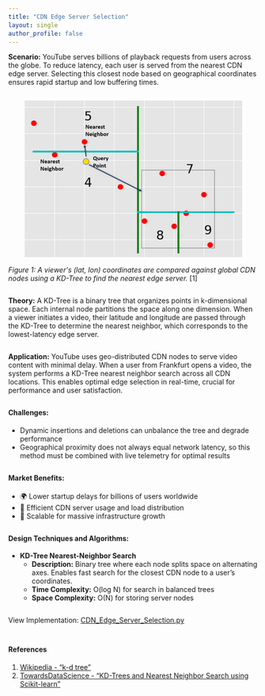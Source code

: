 ```yaml
---
title: "CDN Edge Server Selection"
layout: single
author_profile: false
---
```


<div class="justified" style="margin-bottom: 2em;">
  <strong>Scenario:</strong> YouTube serves billions of playback requests from users across the globe. To reduce latency, each user is served from the nearest CDN edge server. Selecting this closest node based on geographical coordinates ensures rapid startup and low buffering times.
</div>

<div style="text-align: center; margin-bottom: 1em;">
  <img src="/assets/images/04.png" alt="KD-Tree Edge Selection" style="max-width: 100%; height: auto;" />
</div>

<div class="justified" style="margin-bottom: 2em;">
  <em>Figure 1: A viewer's (lat, lon) coordinates are compared against global CDN nodes using a KD-Tree to find the nearest edge server.</em> [1]
</div>

<div class="justified" style="margin-bottom: 2em;">
  <strong>Theory:</strong> A KD-Tree is a binary tree that organizes points in k-dimensional space. Each internal node partitions the space along one dimension. When a viewer initiates a video, their latitude and longitude are passed through the KD-Tree to determine the nearest neighbor, which corresponds to the lowest-latency edge server.
</div>

<div class="justified" style="margin-bottom: 2em;">
  <strong>Application:</strong> YouTube uses geo-distributed CDN nodes to serve video content with minimal delay. When a user from Frankfurt opens a video, the system performs a KD-Tree nearest neighbor search across all CDN locations. This enables optimal edge selection in real-time, crucial for performance and user satisfaction.
</div>

<h4 style="margin-top: 2em;">Challenges:</h4>
<ul style="margin-bottom: 2em;">
  <li>Dynamic insertions and deletions can unbalance the tree and degrade performance</li>
  <li>Geographical proximity does not always equal network latency, so this method must be combined with live telemetry for optimal results</li>
</ul>

<h4 style="margin-top: 2em;">Market Benefits:</h4>
<ul style="margin-bottom: 2em;">
  <li>🌍 Lower startup delays for billions of users worldwide</li>
  <li>📡 Efficient CDN server usage and load distribution</li>
  <li>🧭 Scalable for massive infrastructure growth</li>
</ul>

<h4 style="margin-top: 2em;">Design Techniques and Algorithms:</h4>
<ul style="margin-bottom: 2em;">
  <li><strong>KD-Tree Nearest-Neighbor Search</strong><br>
    <ul>
      <li><strong>Description:</strong> Binary tree where each node splits space on alternating axes. Enables fast search for the closest CDN node to a user’s coordinates.</li>
      <li><strong>Time Complexity:</strong> O(log N) for search in balanced trees</li>
      <li><strong>Space Complexity:</strong> O(N) for storing server nodes</li>
    </ul>
  </li>
</ul>

<p style="margin-top: 2em;">View Implementation: <a href="https://github.com/AdityaKhatawkar/aditya_aps_portfolio.github.io/blob/main/codes/04_CDN_Edge_Server_Selection.py" target="_blank">CDN_Edge_Server_Selection.py</a></p>

<h4 style="margin-top: 3em;">References</h4>
<ol style="margin-bottom: 3em;">
  <li>
    <a href="https://en.wikipedia.org/wiki/K-d_tree" target="_blank">
      Wikipedia - “k-d tree”
    </a>
  </li>
  <li>
    <a href="https://towardsdatascience.com/k-d-trees-and-nearest-neighbor-search-using-scikit-learn-c50ef6c1b292" target="_blank">
      TowardsDataScience - “KD-Trees and Nearest Neighbor Search using Scikit-learn”
    </a>
  </li>
</ol>
